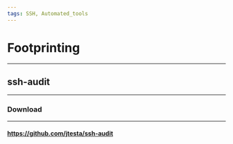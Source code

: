 ```yaml
---
tags: SSH, Automated_tools
---
```

# Footprinting
***
## ssh-audit
***
### Download
***
#### https://github.com/jtesta/ssh-audit